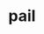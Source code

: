 ---
category: 4-letters
denotation: null
name: pail
reference_link: https://www.etymonline.com/word/pail
root_language: null
root_name: null
title: pail
type: free
word_sums:
- respelling: pail
  sum: 'Pail + '
---